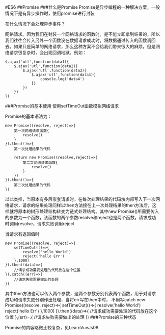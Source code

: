 #ES6
##Promise
###什么是Promise
Promise是异步编程的一种解决方案，一般情况下是有异步操作时，使用promise进行封装

在什么情况下会处理异步事件？

网络请求。因为我们在封装一个网络请求的函数时，是不能立即拿到结果的，所以我们往往会传入另外一个函数没在数据请求成功时，将数据通过传入的函数调回去。如果只是简单的网络请求，那么这种方案不会给我们带来很大的麻烦，但是网络请求很复杂时，会出现回调地狱。例如：

	$.ajax('utl',function(data1){
        $.ajax('utl',function(data2){
            $.ajax('utl',function(data3){
                $.ajax('utl',function(data4){
                    console.log('data4')
                })
            })
        })
    })

###Promise的基本使用
使用setTimeOut函数模拟网络请求

Promise的基本语法为：

	new Promise((resolve, reject)=>{
		第一次网络请求函数{
			resolve()
		}
	}).then(()=>{
		第一次处理结果的代码
		
		return new Promise((resolve,reject)=>{
			第二次网络请求函数{
				resolve()
			}
		})
	}).then(()=>{
		第二次处理结果的代码
	})
以此类推，当原本有多层嵌套请求时，在每次处理结果的代码块内部写入下一次网络请求，请求的结果处理同样以then方法接在上一次处理结果的then方法后，这样就将原本的树形处理结构转变为链式处理结构。其中new Promise()所需要传入的参数为一个函数，该函数的两个参数resolve和reject也是两个函数，请求成功时调用resolve，请求失败调用reject

当请求有返回值时

	new Promise((resolve, reject)=>{
		setTimeOut(()=>{
			resolve('hello World')
			reject('hello Err')
		},1000)
	}).then((data)=>{
		//请求成功需要处理的代码放在这个位置
	}).catch((err)=>{
		//请求失败需要做出的处理
	})
其中then方法也可以传入两个参数，这两个参数分别代表两个函数，用于对请求成功和请求失败分别作出处理，当将err写在then中时，
不用写catch
	new Promise((resolve, reject)=>{
		setTimeOut(()=>{
			resolve('hello World')
			reject('hello Err')
		},1000)
	}).then((data)=>{
		//请求成功需要处理的代码放在这个位置
	},(err)=.{
		//请求失败需要做出的处理
	})
###Promise的三种状态

Promise的内容略微比较复杂，见LearnVueJs08

